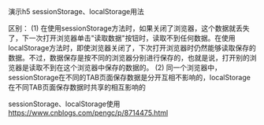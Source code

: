 演示h5 sessionStorage、localStorage用法

区别：
(1) 在使用sessionStorage方法时，如果关闭了浏览器，这个数据就丢失了，下一次打开浏览器单击"读取数据"按钮时，读取不到任何数据。在使用localStorage方法时，即使浏览器关闭了，下次打开浏览器时仍然能够读取保存的数据。不过，数据保存是按不同的浏览器分别进行保存的，也就是说，打开别的浏览器是读取不到在这个浏览器中保存的数据的。
(2) 同一个浏览器中，sessionStorage在不同的TAB页面保存数据是分开互相不影响的，localStorage在不同TAB页面保存数据时共享的相互影响的

sessionStorage、localStorage使用
https://www.cnblogs.com/pengc/p/8714475.html
